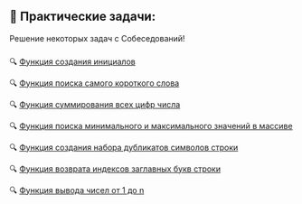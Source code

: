 ## 📌 Практические задачи:
Решение некоторых задач с Собеседований!
###
🔍 <a href="https://github.com/isaev-iv/practical-tasks/blob/master/toInitial.js">Функция создания инициалов</a>

🔍 <a href="https://github.com/isaev-iv/practical-tasks/blob/master/checkMinWord.js">Функция поиска самого короткого слова</a>

🔍 <a href="https://github.com/isaev-iv/practical-tasks/blob/master/sumDigits.js">Функция суммирования всех цифр числа</a>

🔍 <a href="https://github.com/isaev-iv/practical-tasks/blob/master/maxMin.js">Функция поиска минимального и максимального значений в массиве</a>

🔍 <a href="https://github.com/isaev-iv/practical-tasks/blob/master/accumSymbol.js">Функция создания набора дубликатов символов строки</a>

🔍 <a href="https://github.com/isaev-iv/practical-tasks/blob/master/getIndexWord.js">Функция возврата индексов заглавных букв строки</a>

🔍 <a href="https://github.com/isaev-iv/practical-tasks/blob/master/fooBar.js">Функция вывода чисел от 1 до n</a>
